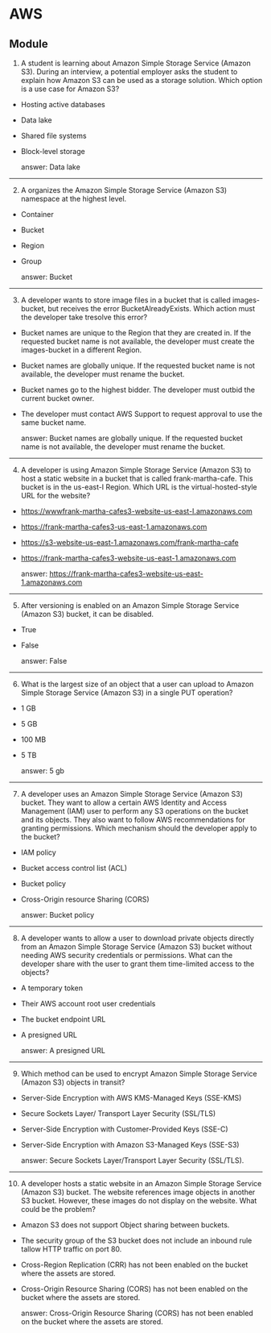 # AWS
## Module 

1. A student is learning about Amazon Simple Storage Service (Amazon S3). During an
interview, a potential employer asks the student to explain how Amazon S3 can be
used as a storage solution. Which option is a use case for Amazon S3?
* Hosting active databases
* Data lake
* Shared file systems
* Block-level storage

    answer: Data lake
---
2. A organizes the Amazon Simple Storage Service (Amazon S3) namespace at the
highest level.
* Container
* Bucket
* Region
* Group

    answer: Bucket
---
3. A developer wants to store image files in a bucket that is called images-bucket, but
receives the error BucketAlreadyExists. Which action must the developer take tresolve this error?
* Bucket names are unique to the Region that they are created in. If the
requested bucket name is not available, the developer must create the
images-bucket in a different Region.
* Bucket names are globally unique. If the requested bucket name is not
available, the developer must rename the bucket.
* Bucket names go to the highest bidder. The developer must outbid the
current bucket owner.
* The developer must contact AWS Support to request approval to use the
same bucket name.

    answer: Bucket names are globally unique. If the requested bucket name is not available, the developer must rename the bucket.
---
4. A developer is using Amazon Simple Storage Service (Amazon S3) to host a static
website in a bucket that is called frank-martha-cafe. This bucket is in the us-east-I
Region. Which URL is the virtual-hosted-style URL for the website?
* https://wwwfrank-martha-cafes3-website-us-east-I.amazonaws.com
* https://frank-martha-cafes3-us-east-1.amazonaws.com
* https://s3-website-us-east-1.amazonaws.com/frank-martha-cafe
* https://frank-martha-cafes3-website-us-east-1.amazonaws.com

    answer: https://frank-martha-cafes3-website-us-east-1.amazonaws.com
---
5. After versioning is enabled on an Amazon Simple Storage Service (Amazon S3)
bucket, it can be disabled.
* True
* False

    answer: False
---
6. What is the largest size of an object that a user can upload to Amazon Simple
Storage Service (Amazon S3) in a single PUT operation?
* 1 GB
* 5 GB
* 100 MB
* 5 TB

    answer: 5 gb
---
7. A developer uses an Amazon Simple Storage Service (Amazon S3) bucket. They want
to allow a certain AWS Identity and Access Management (IAM) user to perform any
S3 operations on the bucket and its objects. They also want to follow AWS
recommendations for granting permissions. Which mechanism should the developer
apply to the bucket?
* IAM policy
* Bucket access control list (ACL)
* Bucket policy
* Cross-Origin resource Sharing (CORS)

    answer: Bucket policy
---
8. A developer wants to allow a user to download private objects directly from an
Amazon Simple Storage Service (Amazon S3) bucket without needing AWS security
credentials or permissions. What can the developer share with the user to grant
them time-limited access to the objects?
* A temporary token
* Their AWS account root user credentials
* The bucket endpoint URL
* A presigned URL

    answer: A presigned URL
---
9. Which method can be used to encrypt Amazon Simple Storage Service (Amazon S3)
objects in transit?
* Server-Side Encryption with AWS KMS-Managed Keys (SSE-KMS)
* Secure Sockets Layer/ Transport Layer Security (SSL/TLS)
* Server-Side Encryption with Customer-Provided Keys (SSE-C)
* Server-Side Encryption with Amazon S3-Managed Keys (SSE-S3)

    answer: Secure Sockets Layer/Transport Layer Security (SSL/TLS).
---
10. A developer hosts a static website in an Amazon Simple Storage Service (Amazon
S3) bucket. The website references image objects in another S3 bucket. However,
these images do not display on the website. What could be the problem?
* Amazon S3 does not support Object sharing between buckets.
* The security group of the S3 bucket does not include an inbound rule tallow HTTP traffic on port 80.
* Cross-Region Replication (CRR) has not been enabled on the bucket where
the assets are stored.
* Cross-Origin Resource Sharing (CORS) has not been enabled on the bucket
where the assets are stored.

    answer: Cross-Origin Resource Sharing (CORS) has not been enabled on the bucket where the assets are stored.

